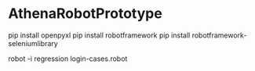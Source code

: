 # AthenaRobotPrototype

pip install openpyxl
pip install robotframework
pip install robotframework-seleniumlibrary

robot -i regression login-cases.robot
